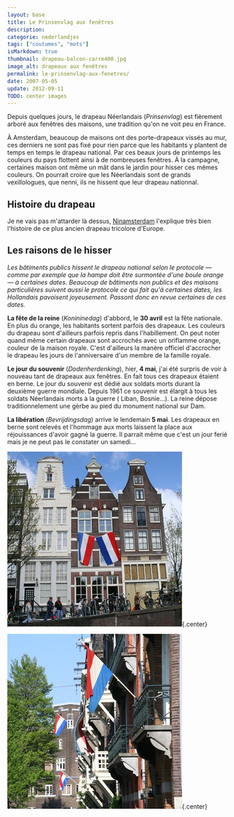 ```yaml
---
layout: base
title: Le Prinsenvlag aux fenêtres
description: 
categorie: nederlandjes
tags: ["coutumes", "mots"]
isMarkdown: true
thumbnail: drapeau-balcon-carre400.jpg
image_alt: drapeaux aux fenêtres
permalink: le-prinsenvlag-aux-fenetres/
date: 2007-05-05
update: 2012-09-11
TODO: center images
---
```



Depuis quelques jours, le drapeau Néerlandais (*Prinsenvlag*) est fièrement arboré aux fenêtres des maisons, une tradition qu'on ne voit peu en France. 

À Amsterdam, beaucoup de maisons ont des porte-drapeaux vissés au mur, ces derniers ne sont pas fixé pour rien parce que les habitants y plantent de temps en temps le drapeau national. Par ces beaux jours de printemps les couleurs du pays flottent ainsi à de nombreuses fenêtres. À la campagne, certaines maison ont même un mât dans le jardin pour hisser ces mêmes couleurs. On pourrait croire que les Néerlandais sont de grands vexillologues, que nenni, ils ne hissent que leur drapeau nationnal.

<!--excerpt-->

## Histoire du drapeau

Je ne vais pas m'attarder là dessus, [Ninamsterdam](http://ninamsterdam.canalblog.com/archives/2007/01/12/3665779.html) l'explique très bien l'histoire de ce plus ancien drapeau tricolore d'Europe.

## Les raisons de le hisser

*Les bâtiments publics hissent le drapeau national selon le protocole — comme par exemple que la hampe doit être surmontée d'une boule orange — à certaines dates. Beaucoup de bâtiments non publics et des maisons particulières suivent aussi le protocole ce qui fait qu'à certaines dates, les Hollandais pavoisent joyeusement. Passont donc en revue certaines de ces dates.*

**La fête de la reine** (*Konininedag*) d'abbord, le **30 avril** est la fête nationale. En plus du orange, les habitants sortent parfois des drapeaux. Les couleurs du drapeau sont d'ailleurs parfois repris dans l'habillement. On peut noter quand même certain drapeaux sont accrochés avec un oriflamme orange, couleur de la maison royale. C'est d'ailleurs la manère officiel d'accrocher le drapeau les jours de l'anniversaire d'un membre de la famille royale.

**Le jour du souvenir** (*Dodenherdenking*), hier, **4 mai**, j'ai été surpris de voir à nouveau tant de drapeaux aux fenêtres. En fait tous ces drapeaux étaient en berne. Le jour du souvenir est dédié aux soldats morts durant la deuxième guerre mondiale. Depuis 1961 ce souvenir est élargit à tous les soldats Néerlandais morts à la guerre ( Liban, Bosnie...). La reine dépose traditionnelement une gèrbe au pied du monument national sur Dam.

**La libération** (*Bevrijdingsdag*) arrive le lendemain **5 mai**. Les drapeaux en berne sont relevés et l'hommage aux morts laissent la place aux réjouissances d'avoir gagné la guerre. Il parrait même que c'est un jour ferié mais je ne peut pas le constater un samedi...


<div class="flex justify-center">
  <div class="m-1 text-center">

![drapeaux aux fenêtres](drapeaux-fenetres-carre400.jpg){.center}
  </div>
  <div class="m-1 text-center">

![drapeaux aux balcons](drapeau-balcon-carre400.jpg){.center}
  </div>
</div>
